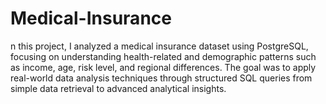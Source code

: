 # Medical-Insurance
n this project, I analyzed a medical insurance dataset using PostgreSQL, focusing on understanding health-related and demographic patterns such as income, age, risk level, and regional differences. The goal was to apply real-world data analysis techniques through structured SQL queries from simple data retrieval to advanced analytical insights.
